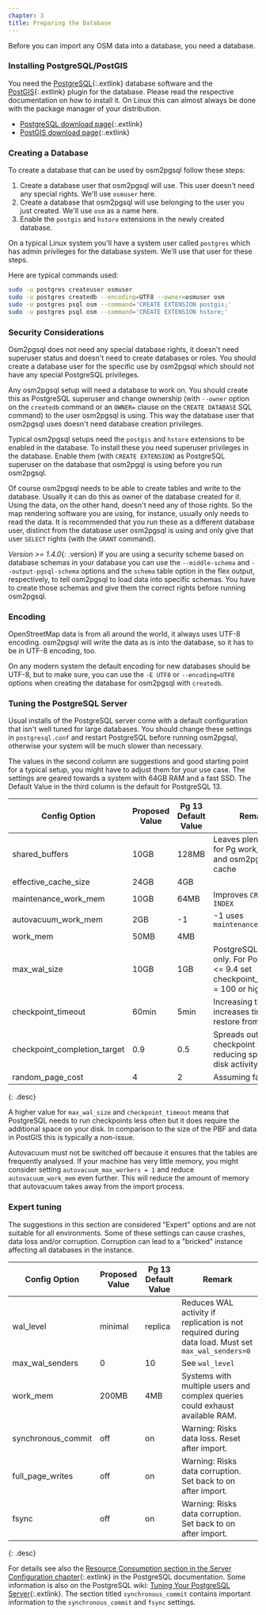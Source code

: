 ```yaml
---
chapter: 3
title: Preparing the Database
---
```


Before you can import any OSM data into a database, you need a database.

### Installing PostgreSQL/PostGIS

You need the [PostgreSQL](https://www.postgresql.org/){:.extlink} database
software and the [PostGIS](https://postgis.net/){:.extlink} plugin for the
database. Please read the respective documentation on how to install it. On
Linux this can almost always be done with the package manager of your
distribution.

* [PostgreSQL download page](https://www.postgresql.org/download/){:.extlink}
* [PostGIS download page](https://postgis.net/install/){:.extlink}

### Creating a Database

To create a database that can be used by osm2pgsql follow these steps:

1. Create a database user that osm2pgsql will use. This user doesn't need
   any special rights. We'll use `osmuser` here.
2. Create a database that osm2pgsql will use belonging to the user you just
   created. We'll use `osm` as a name here.
3. Enable the `postgis` and `hstore` extensions in the newly created database.

On a typical Linux system you'll have a system user called `postgres` which
has admin privileges for the database system. We'll use that user for these
steps.

Here are typical commands used:

```sh
sudo -u postgres createuser osmuser
sudo -u postgres createdb --encoding=UTF8 --owner=osmuser osm
sudo -u postgres psql osm --command='CREATE EXTENSION postgis;'
sudo -u postgres psql osm --command='CREATE EXTENSION hstore;'
```

### Security Considerations

Osm2pgsql does not need any special database rights, it doesn't need superuser
status and doesn't need to create databases or roles. You should create a
database user for the specific use by osm2pgsql which should not have any
special PostgreSQL privileges.

Any osm2pgsql setup will need a database to work on. You should create this as
PostgreSQL superuser and change ownership (with `--owner` option on the
`createdb` command or an `OWNER=` clause on the `CREATE DATABASE` SQL command)
to the user osm2pgsql is using. This way the database user that osm2pgsql uses
doesn't need database creation privileges.

Typical osm2pgsql setups need the `postgis` and `hstore` extensions to be
enabled in the database. To install these you need superuser privileges in the
database. Enable them (with `CREATE EXTENSION`) as PostgreSQL superuser on the
database that osm2pgql is using before you run osm2pgsql.

Of course osm2pgsql needs to be able to create tables and write to the
database. Usually it can do this as owner of the database created for it.
Using the data, on the other hand, doesn't need any of those rights. So the
map rendering software you are using, for instance, usually only needs to
read the data. It is recommended that you run these as a different database
user, distinct from the database user osm2pgsql is using and only give that
user `SELECT` rights (with the `GRANT` command).

*Version >= 1.4.0*{: .version} If you are using a security scheme based on
database schemas in your database you can use the `--middle-schema` and
`--output-pgsql-schema` options and the `schema` table option in the flex
output, respectively, to tell osm2pgsql to load data into specific schemas. You
have to create those schemas and give them the correct rights before running
osm2pgsql.

### Encoding

OpenStreetMap data is from all around the world, it always uses UTF-8 encoding.
osm2pgsql will write the data as is into the database, so it has to be in UTF-8
encoding, too.

On any modern system the default encoding for new databases should be UTF-8,
but to make sure, you can use the `-E UTF8` or `--encoding=UTF8` options when
creating the database for osm2pgsql with `createdb`.


### Tuning the PostgreSQL Server

Usual installs of the PostgreSQL server come with a default configuration
that isn't well tuned for large databases. You should change these
settings in `postgresql.conf` and restart PostgreSQL before running osm2pgsql, otherwise your system
will be much slower than necessary.

The
values in the second column are suggestions and good starting point for a
typical setup, you might have to adjust them for your use case. The settings
are geared towards a system with 64GB RAM and a fast SSD. The
Default Value in the third column is the default for PostgreSQL 13.

| Config Option                | Proposed Value  | Pg 13 Default Value | Remark |
| ---------------------------- | ------ | ------ | --- |
| shared_buffers               | 10GB    | 128MB | Leaves plenty of RAM for Pg work_mems and osm2pgsql cache |
| effective_cache_size         | 24GB   | 4GB | |
| maintenance_work_mem         | 10GB   | 64MB | Improves `CREATE INDEX` |
| autovacuum_work_mem          | 2GB    | -1 | -1 uses `maintenance_work_mem` |
| work_mem                     | 50MB   | 4MB | |
| max_wal_size                 | 10GB    |1GB | PostgreSQL > 9.4 only.  For PostgreSQL <= 9.4 set checkpoint_segments = 100 or higher. |
| checkpoint_timeout           | 60min  | 5min | Increasing this value increases time to restore from PITR |
| checkpoint_completion_target | 0.9    | 0.5 | Spreads out checkpoint I/O reducing spikes of disk activity |
| random_page_cost | 4 | 2 | Assuming fast SSDs |
{: .desc}

A higher value for `max_wal_size` and `checkpoint_timeout` means that PostgreSQL needs to run
checkpoints less often but it does require the additional space on your disk.
In comparison to the size of the PBF and data in PostGIS this is typically a
non-issue.

Autovacuum must not be switched off because it ensures that the tables are
frequently analysed. If your machine has very little memory, you might consider
setting `autovacuum_max_workers = 1` and reduce `autovacuum_work_mem` even
further. This will reduce the amount of memory that autovacuum takes away from
the import process.

### Expert tuning

The suggestions in this section are considered "Expert" options and
are not suitable for all environments.
Some of these settings can cause crashes, data loss and/or corruption.  Corruption can lead to a "bricked" instance affecting all
databases in the instance.


| Config Option                | Proposed Value  | Pg 13 Default Value | Remark |
| ---------------------------- | ------ | ------ | --- |
| wal_level					   | minimal | replica | Reduces WAL activity if replication is not required during data load.  Must set `max_wal_senders=0` |
| max_wal_senders | 0 | 10 | See `wal_level` |
| work_mem                     | 200MB  | 4MB | Systems with multiple users and complex queries could exhaust available RAM. |
| synchronous_commit           | off    | on | Warning: Risks data loss.  Reset after import. |
| full_page_writes             | off    | on |  Warning: Risks data corruption.  Set back to on after import. |
| fsync                        | off    | on |  Warning: Risks data corruption.  Set back to on after import. |
{: .desc}


For details see also the [Resource Consumption section in the Server
Configuration chapter](https://www.postgresql.org/docs/current/runtime-config-resource.html){:.extlink}
in the PostgreSQL documentation. Some information is also on the PostgreSQL
wiki: [Tuning Your PostgreSQL
Server](https://wiki.postgresql.org/wiki/Tuning_Your_PostgreSQL_Server){:.extlink}.
The section titled `synchronous_commit` contains important information to the `synchronous_commit` and `fsync` settings.
